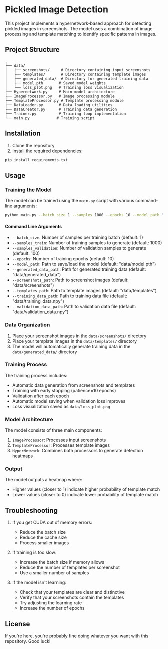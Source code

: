 # Pickled Image Detection

This project implements a hypernetwork-based approach for detecting pickled images in screenshots. The model uses a combination of image processing and template matching to identify specific patterns in images.

## Project Structure

```
.
├── data/
│   ├── screenshots/     # Directory containing input screenshots
│   ├── templates/       # Directory containing template images
│   ├── generated_data/  # Directory for generated training data
│   ├── model.pth       # Saved model weights
│   └── loss_plot.png   # Training loss visualization
├── Hypernetwork.py     # Main model architecture
├── ImageProcessor.py   # Image processing module
├── TemplateProcessor.py # Template processing module
├── DataLoader.py       # Data loading utilities
├── DataCreator.py      # Training data generation
├── Trainer.py          # Training loop implementation
└── main.py            # Training script
```

## Installation

1. Clone the repository
2. Install the required dependencies:
```bash
pip install requirements.txt
```

## Usage

### Training the Model

The model can be trained using the `main.py` script with various command-line arguments:

```bash
python main.py --batch_size 1 --samples 1000 --epochs 10 --model_path "data/model.pth"
```

#### Command Line Arguments

- `--batch_size`: Number of samples per training batch (default: 1)
- `--samples_train`: Number of training samples to generate (default: 1000)
- `--samples_validation`: Number of validation samples to generate (default: 100)
- `--epochs`: Number of training epochs (default: 10)
- `--model_path`: Path to save/load the model (default: "data/model.pth")
- `--generated_data_path`: Path for generated training data (default: "data/generated_data")
- `--screenshots_path`: Path to screenshot images (default: "data/screenshots")
- `--templates_path`: Path to template images (default: "data/templates")
- `--training_data_path`: Path to training data file (default: "data/training_data.npy")
- `--validation_data_path`: Path to validation data file (default: "data/validation_data.npy")

### Data Organization

1. Place your screenshot images in the `data/screenshots/` directory
2. Place your template images in the `data/templates/` directory
3. The model will automatically generate training data in the `data/generated_data/` directory

### Training Process

The training process includes:
- Automatic data generation from screenshots and templates
- Training with early stopping (patience=10 epochs)
- Validation after each epoch
- Automatic model saving when validation loss improves
- Loss visualization saved as `data/loss_plot.png`

### Model Architecture

The model consists of three main components:
1. `ImageProcessor`: Processes input screenshots
2. `TemplateProcessor`: Processes template images
3. `HyperNetwork`: Combines both processors to generate detection heatmaps

### Output

The model outputs a heatmap where:
- Higher values (closer to 1) indicate higher probability of template match
- Lower values (closer to 0) indicate lower probability of template match


## Troubleshooting

1. If you get CUDA out of memory errors:
   - Reduce the batch size
   - Reduce the cache size
   - Process smaller images

2. If training is too slow:
   - Increase the batch size if memory allows
   - Reduce the number of templates per screenshot
   - Use a smaller number of samples

3. If the model isn't learning:
   - Check that your templates are clear and distinctive
   - Verify that your screenshots contain the templates
   - Try adjusting the learning rate
   - Increase the number of epochs

## License

If you're here, you're probably fine doing whatever you want with this repository. Good luck!